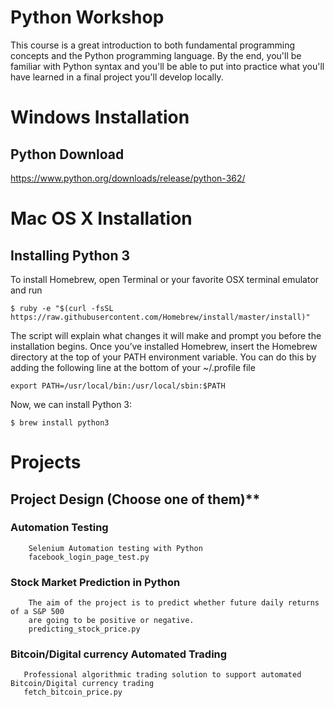 # Python Workshop
This course is a great introduction to both fundamental programming concepts and the Python programming language. 
By the end, you'll be familiar with Python syntax and you'll be able to put into practice what you'll have learned in a final project you'll develop locally.

# Windows Installation 
## Python Download

https://www.python.org/downloads/release/python-362/

#  Mac OS X Installation

## Installing Python 3

To install Homebrew, open Terminal or your favorite OSX terminal emulator and run

`$ ruby -e "$(curl -fsSL https://raw.githubusercontent.com/Homebrew/install/master/install)"`

The script will explain what changes it will make and prompt you before the installation begins. Once you’ve installed Homebrew, insert the Homebrew directory at the top of your PATH environment variable. You can do this by adding the following line at the bottom of your ~/.profile file

`export PATH=/usr/local/bin:/usr/local/sbin:$PATH`

Now, we can install Python 3:

`$ brew install python3`

# Projects
## Project Design (Choose one of them)**

   ### Automation Testing
        Selenium Automation testing with Python
        facebook_login_page_test.py
    
   ### Stock Market Prediction in Python
        The aim of the project is to predict whether future daily returns of a S&P 500 
        are going to be positive or negative.
        predicting_stock_price.py
   ### Bitcoin/Digital currency Automated Trading  
       Professional algorithmic trading solution to support automated Bitcoin/Digital currency trading
       fetch_bitcoin_price.py